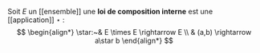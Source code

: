 Soit $E$ un [[ensemble]] une **loi de composition interne** est une [[application]] $\star$ :
$$
\begin{align*}
\star:~& E \times E \rightarrow E  \\
      & (a,b) \rightarrow a\star b 
\end{align*}
$$

